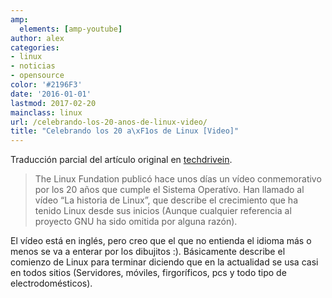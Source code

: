 ```yaml
---
amp:
  elements: [amp-youtube]
author: alex
categories:
- linux
- noticias
- opensource
color: '#2196F3'
date: '2016-01-01'
lastmod: 2017-02-20
mainclass: linux
url: /celebrando-los-20-anos-de-linux-video/
title: "Celebrando los 20 a\xF1os de Linux [Video]"
---
```


Traducción parcial del artículo original en [techdrivein][1].

> The Linux Fundation publicó hace unos días un vídeo conmemorativo por los 20 años que cumple el Sistema Operatívo. Han llamado al vídeo “La historia de Linux”, que describe el crecimiento que ha tenido Linux desde sus inicios (Aunque cualquier referencia al proyecto GNU ha sido omitida por alguna razón).

<!--more--><!--ad-->

El vídeo está en inglés, pero creo que el que no entienda el idioma más o menos se va a enterar por los dibujitos :). Básicamente describe el comienzo de Linux para terminar diciendo que en la actualidad se usa casi en todos sitios (Servidores, móviles, firgoríficos, pcs y todo tipo de electrodomésticos).

<amp-youtube
data-videoid="5ocq6_3-nEw"
layout="responsive"
width="800" height="270"></amp-youtube>

 [1]: http://www.techdrivein.com/2011/04/celebrating-20-years-of-linuxvideo.html
